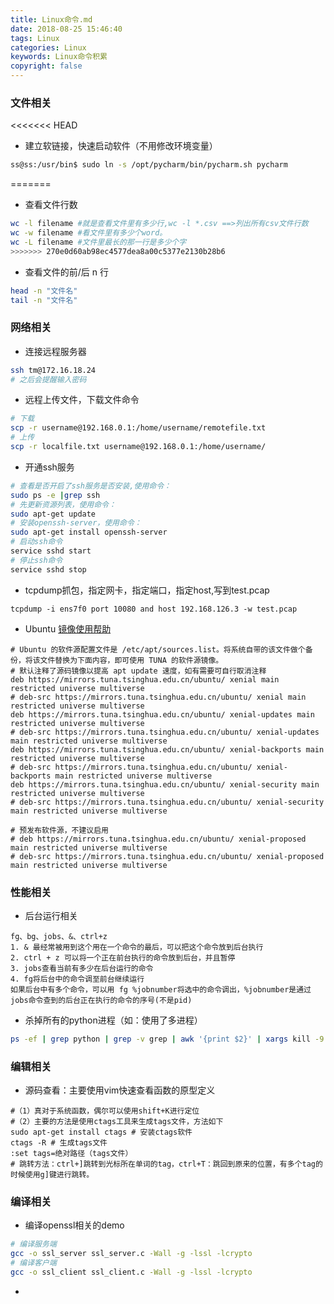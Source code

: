 ```yaml
---
title: Linux命令.md
date: 2018-08-25 15:46:40
tags: Linux
categories: Linux
keywords: Linux命令积累
copyright: false
---
```


### 文件相关
<<<<<<< HEAD
- 建立软链接，快速启动软件（不用修改环境变量）
```sh
ss@ss:/usr/bin$ sudo ln -s /opt/pycharm/bin/pycharm.sh pycharm
```
=======
- 查看文件行数
```sh
wc -l filename #就是查看文件里有多少行,wc -l *.csv ==>列出所有csv文件行数
wc -w filename #看文件里有多少个word。
wc -L filename #文件里最长的那一行是多少个字
>>>>>>> 270e0d60ab98ec4577dea8a00c5377e2130b28b6
```
- 查看文件的前/后 n 行
```sh
head -n "文件名"
tail -n "文件名"
```



### 网络相关
- 连接远程服务器
```sh
ssh tm@172.16.18.24
# 之后会提醒输入密码
```

- 远程上传文件，下载文件命令

```sh
# 下载
scp -r username@192.168.0.1:/home/username/remotefile.txt
# 上传
scp -r localfile.txt username@192.168.0.1:/home/username/
```

- 开通ssh服务
```sh
# 查看是否开启了ssh服务是否安装,使用命令：
sudo ps -e |grep ssh
# 先更新资源列表，使用命令：
sudo apt-get update
# 安装openssh-server，使用命令：
sudo apt-get install openssh-server
# 启动ssh命令
service sshd start
# 停止ssh命令
service sshd stop
```


- tcpdump抓包，指定网卡，指定端口，指定host,写到test.pcap
```
tcpdump -i ens7f0 port 10080 and host 192.168.126.3 -w test.pcap
```

- Ubuntu <a href="https://mirrors.tuna.tsinghua.edu.cn/help/ubuntu/">镜像使用帮助</a>
```
# Ubuntu 的软件源配置文件是 /etc/apt/sources.list。将系统自带的该文件做个备份，将该文件替换为下面内容，即可使用 TUNA 的软件源镜像。
# 默认注释了源码镜像以提高 apt update 速度，如有需要可自行取消注释
deb https://mirrors.tuna.tsinghua.edu.cn/ubuntu/ xenial main restricted universe multiverse
# deb-src https://mirrors.tuna.tsinghua.edu.cn/ubuntu/ xenial main restricted universe multiverse
deb https://mirrors.tuna.tsinghua.edu.cn/ubuntu/ xenial-updates main restricted universe multiverse
# deb-src https://mirrors.tuna.tsinghua.edu.cn/ubuntu/ xenial-updates main restricted universe multiverse
deb https://mirrors.tuna.tsinghua.edu.cn/ubuntu/ xenial-backports main restricted universe multiverse
# deb-src https://mirrors.tuna.tsinghua.edu.cn/ubuntu/ xenial-backports main restricted universe multiverse
deb https://mirrors.tuna.tsinghua.edu.cn/ubuntu/ xenial-security main restricted universe multiverse
# deb-src https://mirrors.tuna.tsinghua.edu.cn/ubuntu/ xenial-security main restricted universe multiverse

# 预发布软件源，不建议启用
# deb https://mirrors.tuna.tsinghua.edu.cn/ubuntu/ xenial-proposed main restricted universe multiverse
# deb-src https://mirrors.tuna.tsinghua.edu.cn/ubuntu/ xenial-proposed main restricted universe multiverse

```

### 性能相关
- 后台运行相关
```
fg、bg、jobs、&、ctrl+z
1. & 最经常被用到这个用在一个命令的最后，可以把这个命令放到后台执行
2. ctrl + z 可以将一个正在前台执行的命令放到后台，并且暂停
3. jobs查看当前有多少在后台运行的命令
4. fg将后台中的命令调至前台继续运行  
如果后台中有多个命令，可以用 fg %jobnumber将选中的命令调出，%jobnumber是通过jobs命令查到的后台正在执行的命令的序号(不是pid)
```
- 杀掉所有的python进程（如：使用了多进程）
```sh
ps -ef | grep python | grep -v grep | awk '{print $2}' | xargs kill -9 
```
### 编辑相关
- 源码查看：主要使用vim快速查看函数的原型定义
```
#（1）真对于系统函数，偶尔可以使用shift+K进行定位
#（2）主要的方法是使用ctags工具来生成tags文件，方法如下
sudo apt-get install ctags # 安装ctags软件
ctags -R # 生成tags文件
:set tags=绝对路径（tags文件）
# 跳转方法：ctrl+]跳转到光标所在单词的tag，ctrl+T：跳回到原来的位置，有多个tag的时候使用g]键进行跳转。
```


### 编译相关
- 编译openssl相关的demo
```sh
# 编译服务端
gcc -o ssl_server ssl_server.c -Wall -g -lssl -lcrypto
# 编译客户端
gcc -o ssl_client ssl_client.c -Wall -g -lssl -lcrypto
```





- 
